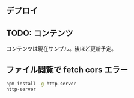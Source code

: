 ## デプロイ

## TODO: コンテンツ

コンテンツは現在サンプル。後ほど更新予定。

## ファイル閲覧で fetch cors エラー

```bash
npm install -g http-server
http-server
```

